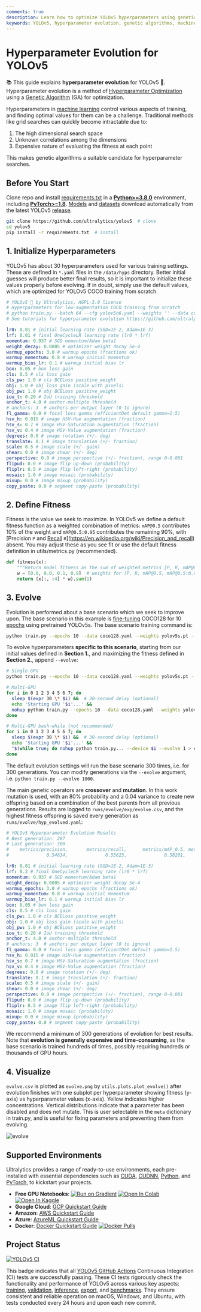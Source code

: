 ```yaml
---
comments: true
description: Learn how to optimize YOLOv5 hyperparameters using genetic algorithms for improved training performance. Step-by-step instructions included.
keywords: YOLOv5, hyperparameter evolution, genetic algorithms, machine learning, optimization, Ultralytics, hyperparameter tuning
---
```


# Hyperparameter Evolution for YOLOv5

📚 This guide explains **hyperparameter evolution** for YOLOv5 🚀. Hyperparameter evolution is a method of [Hyperparameter Optimization](https://en.wikipedia.org/wiki/Hyperparameter_optimization) using a [Genetic Algorithm](https://en.wikipedia.org/wiki/Genetic_algorithm) (GA) for optimization.

Hyperparameters in [machine learning](https://www.ultralytics.com/glossary/machine-learning-ml) control various aspects of training, and finding optimal values for them can be a challenge. Traditional methods like grid searches can quickly become intractable due to:

1. The high dimensional search space
2. Unknown correlations among the dimensions
3. Expensive nature of evaluating the fitness at each point

This makes genetic algorithms a suitable candidate for hyperparameter searches.

## Before You Start

Clone repo and install [requirements.txt](https://github.com/ultralytics/yolov5/blob/master/requirements.txt) in a [**Python>=3.8.0**](https://www.python.org/) environment, including [**PyTorch>=1.8**](https://pytorch.org/get-started/locally/). [Models](https://github.com/ultralytics/yolov5/tree/master/models) and [datasets](https://github.com/ultralytics/yolov5/tree/master/data) download automatically from the latest YOLOv5 [release](https://github.com/ultralytics/yolov5/releases).

```bash
git clone https://github.com/ultralytics/yolov5  # clone
cd yolov5
pip install -r requirements.txt  # install
```

## 1. Initialize Hyperparameters

YOLOv5 has about 30 hyperparameters used for various training settings. These are defined in `*.yaml` files in the `/data/hyps` directory. Better initial guesses will produce better final results, so it is important to initialize these values properly before evolving. If in doubt, simply use the default values, which are optimized for YOLOv5 COCO training from scratch.

```yaml
# YOLOv5 🚀 by Ultralytics, AGPL-3.0 license
# Hyperparameters for low-augmentation COCO training from scratch
# python train.py --batch 64 --cfg yolov5n6.yaml --weights '' --data coco.yaml --img 640 --epochs 300 --linear
# See tutorials for hyperparameter evolution https://github.com/ultralytics/yolov5#tutorials

lr0: 0.01 # initial learning rate (SGD=1E-2, Adam=1E-3)
lrf: 0.01 # final OneCycleLR learning rate (lr0 * lrf)
momentum: 0.937 # SGD momentum/Adam beta1
weight_decay: 0.0005 # optimizer weight decay 5e-4
warmup_epochs: 3.0 # warmup epochs (fractions ok)
warmup_momentum: 0.8 # warmup initial momentum
warmup_bias_lr: 0.1 # warmup initial bias lr
box: 0.05 # box loss gain
cls: 0.5 # cls loss gain
cls_pw: 1.0 # cls BCELoss positive_weight
obj: 1.0 # obj loss gain (scale with pixels)
obj_pw: 1.0 # obj BCELoss positive_weight
iou_t: 0.20 # IoU training threshold
anchor_t: 4.0 # anchor-multiple threshold
# anchors: 3  # anchors per output layer (0 to ignore)
fl_gamma: 0.0 # focal loss gamma (efficientDet default gamma=1.5)
hsv_h: 0.015 # image HSV-Hue augmentation (fraction)
hsv_s: 0.7 # image HSV-Saturation augmentation (fraction)
hsv_v: 0.4 # image HSV-Value augmentation (fraction)
degrees: 0.0 # image rotation (+/- deg)
translate: 0.1 # image translation (+/- fraction)
scale: 0.5 # image scale (+/- gain)
shear: 0.0 # image shear (+/- deg)
perspective: 0.0 # image perspective (+/- fraction), range 0-0.001
flipud: 0.0 # image flip up-down (probability)
fliplr: 0.5 # image flip left-right (probability)
mosaic: 1.0 # image mosaic (probability)
mixup: 0.0 # image mixup (probability)
copy_paste: 0.0 # segment copy-paste (probability)
```

## 2. Define Fitness

Fitness is the value we seek to maximize. In YOLOv5 we define a default fitness function as a weighted combination of metrics: `mAP@0.5` contributes 10% of the weight and `mAP@0.5:0.95` contributes the remaining 90%, with [Precision `P` and [Recall](https://www.ultralytics.com/glossary/recall) `R`](https://en.wikipedia.org/wiki/Precision_and_recall) absent. You may adjust these as you see fit or use the default fitness definition in utils/metrics.py (recommended).

```python
def fitness(x):
    """Return model fitness as the sum of weighted metrics [P, R, mAP@0.5, mAP@0.5:0.95]."""
    w = [0.0, 0.0, 0.1, 0.9]  # weights for [P, R, mAP@0.5, mAP@0.5:0.95]
    return (x[:, :4] * w).sum(1)
```

## 3. Evolve

Evolution is performed about a base scenario which we seek to improve upon. The base scenario in this example is [fine-tuning](https://www.ultralytics.com/glossary/fine-tuning) COCO128 for 10 [epochs](https://www.ultralytics.com/glossary/epoch) using pretrained YOLOv5s. The base scenario training command is:

```bash
python train.py --epochs 10 --data coco128.yaml --weights yolov5s.pt --cache
```

To evolve hyperparameters **specific to this scenario**, starting from our initial values defined in **Section 1.**, and maximizing the fitness defined in **Section 2.**, append `--evolve`:

```bash
# Single-GPU
python train.py --epochs 10 --data coco128.yaml --weights yolov5s.pt --cache --evolve

# Multi-GPU
for i in 0 1 2 3 4 5 6 7; do
  sleep $(expr 30 \* $i) &&  # 30-second delay (optional)
  echo 'Starting GPU '$i'...' &&
  nohup python train.py --epochs 10 --data coco128.yaml --weights yolov5s.pt --cache --device $i --evolve > evolve_gpu_$i.log &
done

# Multi-GPU bash-while (not recommended)
for i in 0 1 2 3 4 5 6 7; do
  sleep $(expr 30 \* $i) &&  # 30-second delay (optional)
  echo 'Starting GPU '$i'...' &&
  "$(while true; do nohup python train.py... --device $i --evolve 1 > evolve_gpu_$i.log; done)" &
done
```

The default evolution settings will run the base scenario 300 times, i.e. for 300 generations. You can modify generations via the `--evolve` argument, i.e. `python train.py --evolve 1000`.

The main genetic operators are **crossover** and **mutation**. In this work mutation is used, with an 80% probability and a 0.04 variance to create new offspring based on a combination of the best parents from all previous generations. Results are logged to `runs/evolve/exp/evolve.csv`, and the highest fitness offspring is saved every generation as `runs/evolve/hyp_evolved.yaml`:

```yaml
# YOLOv5 Hyperparameter Evolution Results
# Best generation: 287
# Last generation: 300
#    metrics/precision,       metrics/recall,      metrics/mAP_0.5, metrics/mAP_0.5:0.95,         val/box_loss,         val/obj_loss,         val/cls_loss
#              0.54634,              0.55625,              0.58201,              0.33665,             0.056451,             0.042892,             0.013441

lr0: 0.01 # initial learning rate (SGD=1E-2, Adam=1E-3)
lrf: 0.2 # final OneCycleLR learning rate (lr0 * lrf)
momentum: 0.937 # SGD momentum/Adam beta1
weight_decay: 0.0005 # optimizer weight decay 5e-4
warmup_epochs: 3.0 # warmup epochs (fractions ok)
warmup_momentum: 0.8 # warmup initial momentum
warmup_bias_lr: 0.1 # warmup initial bias lr
box: 0.05 # box loss gain
cls: 0.5 # cls loss gain
cls_pw: 1.0 # cls BCELoss positive_weight
obj: 1.0 # obj loss gain (scale with pixels)
obj_pw: 1.0 # obj BCELoss positive_weight
iou_t: 0.20 # IoU training threshold
anchor_t: 4.0 # anchor-multiple threshold
# anchors: 3  # anchors per output layer (0 to ignore)
fl_gamma: 0.0 # focal loss gamma (efficientDet default gamma=1.5)
hsv_h: 0.015 # image HSV-Hue augmentation (fraction)
hsv_s: 0.7 # image HSV-Saturation augmentation (fraction)
hsv_v: 0.4 # image HSV-Value augmentation (fraction)
degrees: 0.0 # image rotation (+/- deg)
translate: 0.1 # image translation (+/- fraction)
scale: 0.5 # image scale (+/- gain)
shear: 0.0 # image shear (+/- deg)
perspective: 0.0 # image perspective (+/- fraction), range 0-0.001
flipud: 0.0 # image flip up-down (probability)
fliplr: 0.5 # image flip left-right (probability)
mosaic: 1.0 # image mosaic (probability)
mixup: 0.0 # image mixup (probability)
copy_paste: 0.0 # segment copy-paste (probability)
```

We recommend a minimum of 300 generations of evolution for best results. Note that **evolution is generally expensive and time-consuming**, as the base scenario is trained hundreds of times, possibly requiring hundreds or thousands of GPU hours.

## 4. Visualize

`evolve.csv` is plotted as `evolve.png` by `utils.plots.plot_evolve()` after evolution finishes with one subplot per hyperparameter showing fitness (y-axis) vs hyperparameter values (x-axis). Yellow indicates higher concentrations. Vertical distributions indicate that a parameter has been disabled and does not mutate. This is user selectable in the `meta` dictionary in train.py, and is useful for fixing parameters and preventing them from evolving.

![evolve](https://github.com/ultralytics/docs/releases/download/0/evolve.avif)

## Supported Environments

Ultralytics provides a range of ready-to-use environments, each pre-installed with essential dependencies such as [CUDA](https://developer.nvidia.com/cuda-zone), [CUDNN](https://developer.nvidia.com/cudnn), [Python](https://www.python.org/), and [PyTorch](https://pytorch.org/), to kickstart your projects.

- **Free GPU Notebooks**: <a href="https://bit.ly/yolov5-paperspace-notebook"><img src="https://assets.paperspace.io/img/gradient-badge.svg" alt="Run on Gradient"></a> <a href="https://colab.research.google.com/github/ultralytics/yolov5/blob/master/tutorial.ipynb"><img src="https://colab.research.google.com/assets/colab-badge.svg" alt="Open In Colab"></a> <a href="https://www.kaggle.com/models/ultralytics/yolov5"><img src="https://kaggle.com/static/images/open-in-kaggle.svg" alt="Open In Kaggle"></a>
- **Google Cloud**: [GCP Quickstart Guide](../environments/google_cloud_quickstart_tutorial.md)
- **Amazon**: [AWS Quickstart Guide](../environments/aws_quickstart_tutorial.md)
- **Azure**: [AzureML Quickstart Guide](../environments/azureml_quickstart_tutorial.md)
- **Docker**: [Docker Quickstart Guide](../environments/docker_image_quickstart_tutorial.md) <a href="https://hub.docker.com/r/ultralytics/yolov5"><img src="https://img.shields.io/docker/pulls/ultralytics/yolov5?logo=docker" alt="Docker Pulls"></a>

## Project Status

<a href="https://github.com/ultralytics/yolov5/actions/workflows/ci-testing.yml"><img src="https://github.com/ultralytics/yolov5/actions/workflows/ci-testing.yml/badge.svg" alt="YOLOv5 CI"></a>

This badge indicates that all [YOLOv5 GitHub Actions](https://github.com/ultralytics/yolov5/actions) Continuous Integration (CI) tests are successfully passing. These CI tests rigorously check the functionality and performance of YOLOv5 across various key aspects: [training](https://github.com/ultralytics/yolov5/blob/master/train.py), [validation](https://github.com/ultralytics/yolov5/blob/master/val.py), [inference](https://github.com/ultralytics/yolov5/blob/master/detect.py), [export](https://github.com/ultralytics/yolov5/blob/master/export.py), and [benchmarks](https://github.com/ultralytics/yolov5/blob/master/benchmarks.py). They ensure consistent and reliable operation on macOS, Windows, and Ubuntu, with tests conducted every 24 hours and upon each new commit.
